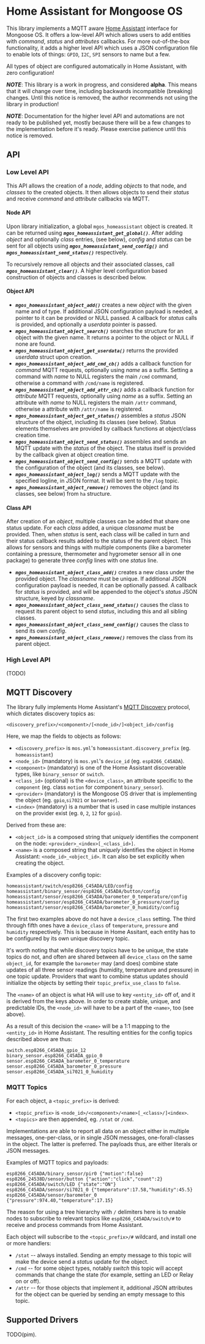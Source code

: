 # Home Assistant for Mongoose OS

This library implements a MQTT aware [Home Assistant](https://home-assistant.io/)
interface for Mongoose OS. It offers a low-level API which allows users to
add entities with _command_, _status_ and _attributes_ callbacks. For more
out-of-the-box functionality, it adds a higher level API which uses a JSON
configuration file to enable lots of things: `GPIO`, `I2C`, `SPI` sensors to
name but a few.

All types of object are configured automatically in Home Assistant, with zero
configuration!

***NOTE***: This library is a work in progress, and considered **alpha**. This
means that it will change over time, including backwards incompatible
(breaking) changes. Until this notice is removed, the author recommends not
using the library in production!

***NOTE***: Documentation for the higher level API and automations are not
ready to be published yet, mostly because there will be a few changes to the
implementation before it's ready. Please exercise patience until this notice
is removed.

## API

### Low Level API

This API allows the creation of a _node_, adding _objects_ to that node, and
_classes_ to the created objects. It then allows objects to send their _status_
and receive _command_ and _attribute_ callbacks via MQTT.

#### Node API

Upon library initialization, a global `mgos_homeassistant` object is created.
It can be returned using ***`mgos_homeassistant_get_global()`***. After adding
_object_ and optionally _class_ entries, (see below), _config_ and _status_ can
be sent for all objects using ***`mgos_homeassistant_send_config()`*** and
***`mgos_homeassistant_send_status()`*** respectively.

To recursively remove all objects and their associated classes, call
***`mgos_homeassistant_clear()`***. A higher level configuration based
construction of objects and classes is described below.

#### Object API

*   ***`mgos_homeassistant_object_add()`*** creates a new _object_ with the
    given name and of type. If additional JSON configuration payload is needed,
    a pointer to it can be provided or NULL passed. A callback for _status_
    calls is provided, and optionally a _userdata_ pointer is passed.
*   ***`mgos_homeassistant_object_search()`*** searches the structure for an
    object with the given name. It returns a pointer to the object or NULL
    if none are found.
*   ***`mgos_homeassistant_object_get_userdata()`*** returns the provided
    _userdata_ struct upon creation.
*   ***`mgos_homeassistant_object_add_cmd_cb()`*** adds a callback function
    for _command_ MQTT requests, optionally using _name_ as a suffix. Setting
    a command with _name_ to NULL registers the main `/cmd` command, otherwise
    a command with `/cmd/name` is registered.
*   ***`mgos_homeassistant_object_add_attr_cb()`*** adds a callback function
    for _attribute_ MQTT requests, optionally using _name_ as a suffix. Setting
    an attribute with _name_ to NULL registers the main `/attr` command,
    otherwise a attribute with `/attr/name` is registered.
*   ***`mgos_homeassistant_object_get_status()`*** assembles a _status_ JSON
    structure of the object, including its classes (see below). Status elements
    themselves are provided by callback functions at object/class creation
    time.
*   ***`mgos_homeassistant_object_send_status()`*** assembles and sends an MQTT
    update with the _status_ of the object. The status itself is provided by
    the callback given at object creation time.
*   ***`mgos_homeassistant_object_send_config()`*** sends a MQTT update with
    the configuration of the object (and its classes, see below).
*   ***`mgos_homeassistant_object_log()`*** sends a MQTT update with the
    specified logline, in JSON format. It will be sent to the `/log` topic.
*   ***`mgos_homeassistant_object_remove()`*** removes the object (and its
    classes, see below) from `ha` structure.

#### Class API

After creation of an _object_, multiple classes can be added that share one
status update. For each _class_ added, a unique _classname_ must be provided.
Then, when _status_ is sent, each class will be called in turn and their
status callback results added to the status of the parent object. This allows
for sensors and things with multiple components (like a barometer containing
a pressure, thermometer and hygrometer sensor all in one package) to generate
three _config_ lines with one _status_ line.

*   ***`mgos_homeassistant_object_class_add()`*** creates a new class under
    the provided object. The _classname_ must be unique. If additional JSON
    configuration payload is needed, it can be optionally passed. A callback
    for _status_ is provided, and will be appended to the object's _status_
    JSON structure, keyed by _classname_.
*   ***`mgos_homeassistant_object_class_send_status()`*** causes the class
    to request its parent object to send _status_, including this and all
    sibling classes.
*   ***`mgos_homeassistant_object_class_send_config()`*** causes the class
    to send its own _config_.
*   ***`mgos_homeassistant_object_class_remove()`*** removes the class from
    its parent object.

### High Level API 

(TODO)

## MQTT Discovery

The library fully implements Home Assistant's [MQTT Discovery](https://home-assistant.io/docs/mqtt/discovery/)
protocol, which dictates discovery topics as:

`<discovery_prefix>/<component>/[<node_id>/]<object_id>/config`

Here, we map the fields to objects as follows:

*    `<discovery_prefix>` is `mos.yml`'s `homeassistant.discovery_prefix`
     (eg. `homeassistant`)
*    `<node_id>` (mandatory) is `mos.yml`'s `device_id` (eg. `esp8266_C45ADA`).
*    `<component>` (mandatory) is one of the Home Assistant discoverable types,
     like `binary_sensor` or `switch`.
*    `<class_id>` (optional) is the `<device_class>`, an attribute specific to
     the `component` (eg. class `motion` for component `binary_sensor`).
*    `<provider>` (mandatory) is the Mongoose OS driver that is implementing
     the object (eg. `gpio`,`si7021` or `barometer`).
*    `<index>` (mandatory) is a number that is used in case multiple instances
     on the provider exist (eg. `0`, `2`, `12` for `gpio`).

Derived from these are:

*    `<object_id>` is a composed string that _uniquely_ identifies the
     component on the node: `<provider>_<index>[_<class_id>]`.
*    `<name>` is a composed string that _uniquely_ identifies the object in
     Home Assistant: `<node_id>_<object_id>`. It can also be set explicitly
     when creating the object.

Examples of a discovery config topic:
```
homeassistant/switch/esp8266_C45ADA/LED/config
homeassistant/binary_sensor/esp8266_C45ADA/button/config
homeassistant/sensor/esp8266_C45ADA/barometer_0_temperature/config
homeassistant/sensor/esp8266_C45ADA/barometer_0_pressure/config
homeassistant/sensor/esp8266_C45ADA/barometer_0_humidity/config
```
The first two examples above do not have a `device_class` setting.
The third through fifth ones have a `device_class` of `temperature`, `pressure`
and `humidity` respectively. This is because in Home Assitant, each entity has
to be configured by its own unique discovery topic.

It's worth noting that while discovery topics have to be unique, the state
topics do not, and often are shared between all `device_class` on the same
`object_id`, for example the `barometer` may (and does) combine state updates
of all three sensor readings (humidity, temperature and pressure) in one topic
update. Providers that want to combine status updates should initialize the
objects by setting their `topic_prefix_use_class` to `false`.

The `<name>` of an object is what HA will use to key `<entity_id>` off of, and
it is derived from the keys above. In order to create stable, unique, and
predictable IDs, the `<node_id>` will have to be a part of the `<name>`, too
(see above).

As a result of this decision the `<name>` will be a 1:1 mapping to the 
`<entity_id>` in Home Assistant. The resulting entities for the config topics
described above are thus:

```
switch.esp8266_C45ADA_gpio_12
binary_sensor.esp8266_C45ADA_gpio_0
sensor.esp8266_C45ADA_barometer_0_temperature
sensor.esp8266_C45ADA_barometer_0_pressure
sensor.esp8266_C45ADA_si7021_0_humidity
```

### MQTT Topics

For each object, a `<topic_prefix>` is derived:
*    `<topic_prefix>` is `<node_id>/<component>/<name>[_<class>/]<index>`.
*    `<topics>` are then appended, eg. `/stat` or `/cmd`.

Implementations are able to report all data on an object either in multiple
messages, one-per-class, or in single JSON messages, one-forall-classes in the
object. The latter is preferred. The payloads thus, are either literals or JSON
messages.

Examples of MQTT topics and payloads:
```
esp8266_C45ADA/binary_sensor/pir0 {"motion":false}
esp8266_24538D/sensor/button {"action":"click","count":2}
esp8266_C45ADA/switch/LED {"state":"ON"}
esp8266_C45ADA/sensor/si7021_0 {"temperature":17.58,"humidity":45.5}
esp8266_C45ADA/sensor/barometer_0 {"pressure":974.40,"temperature":17.15}

```

The reason for using a tree hierarchy with `/` delimiters here is to enable
nodes to subscribe to relevant topics like `esp8266_C45ADA/switch/#` to receive
and process commands from Home Assistant.

Each object will subscribe to the `<topic_prefix>/#` wildcard, and install one
or more handlers:
*   `/stat` -- always installed. Sending an empty message to this topic will
    make the device send a _status_ update for the object.
*   `/cmd` -- for some object types, notably _switch_ this topic will accept
    commands that change the state (for example, setting an LED or Relay on
    or off).
*   `/attr` -- for those objects that implement it, additional JSON attributes
    for the object can be queried by sending an empty message to this topic.

## Supported Drivers

TODO(pim).
